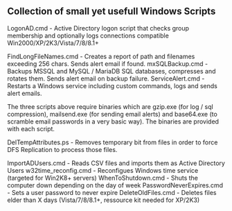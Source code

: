## Collection of small yet usefull Windows Scripts

LogonAD.cmd - Active Directory logon script that checks group membership and optionally logs connections compatible Win2000/XP/2K3/Vista/7/8/8.1+

FindLongFileNames.cmd - Creates a report of path and filenames exceeding 256 chars. Sends alert email if found.
mxSQLBackup.cmd - Backups MSSQL and MySQL / MariaDB SQL databases, compresses and rotates them. Sends alert email on backup failure.
ServiceAlert.cmd - Restarts a Windows service including custom commands, logs and sends alert emails.

The three scripts above require binaries which are gzip.exe (for log / sql compression), mailsend.exe (for sending email alerts) and base64.exe (to scramble email passwords in a very basic way). The binaries are provided with each script.

DelTempAttributes.ps - Removes temporary bit from files in order to force DFS Replication to process those files.

ImportADUsers.cmd - Reads CSV files and imports them as Active Directory Users
w32time_reconfig.cmd - Reconfigues Windows time service (targeted for Win2K8+ servers)
WhenToShutdown.cmd - Shuts the computer down depending on the day of week
PasswordNeverExpires.cmd - Sets a user password to never expire
DeleteOldFiles.cmd - Deletes files elder than X days (Vista/7/8/8.1+, ressource kit needed for XP/2K3)
